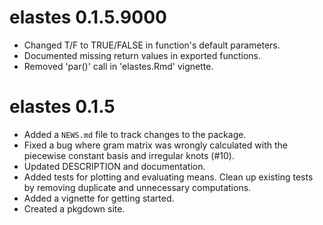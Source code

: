 # elastes 0.1.5.9000

* Changed T/F to TRUE/FALSE in function's default parameters.
* Documented missing return values in exported functions.
* Removed 'par()' call in 'elastes.Rmd' vignette.

# elastes 0.1.5

* Added a `NEWS.md` file to track changes to the package.
* Fixed a bug where gram matrix was wrongly calculated with the piecewise constant basis and irregular knots (#10).
* Updated DESCRIPTION and documentation.
* Added tests for plotting and evaluating means. Clean up existing tests by removing duplicate and unnecessary computations.
* Added a vignette for getting started.
* Created a pkgdown site.
